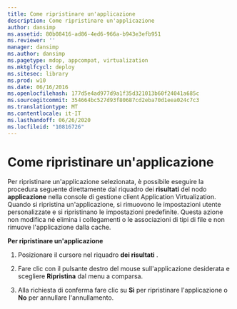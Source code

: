 ```yaml
---
title: Come ripristinare un'applicazione
description: Come ripristinare un'applicazione
author: dansimp
ms.assetid: 80b08416-ad86-4ed6-966a-b943e3efb951
ms.reviewer: ''
manager: dansimp
ms.author: dansimp
ms.pagetype: mdop, appcompat, virtualization
ms.mktglfcycl: deploy
ms.sitesec: library
ms.prod: w10
ms.date: 06/16/2016
ms.openlocfilehash: 177d5e4ad977d9a1f35d321013b60f24041a685c
ms.sourcegitcommit: 354664bc527d93f80687cd2eba70d1eea024c7c3
ms.translationtype: MT
ms.contentlocale: it-IT
ms.lasthandoff: 06/26/2020
ms.locfileid: "10816726"
---
```

# Come ripristinare un'applicazione


Per ripristinare un'applicazione selezionata, è possibile eseguire la procedura seguente direttamente dal riquadro dei **risultati** del nodo **applicazione** nella console di gestione client Application Virtualization. Quando si ripristina un'applicazione, si rimuovono le impostazioni utente personalizzate e si ripristinano le impostazioni predefinite. Questa azione non modifica né elimina i collegamenti o le associazioni di tipi di file e non rimuove l'applicazione dalla cache.

**Per ripristinare un'applicazione**

1.  Posizionare il cursore nel riquadro **dei risultati** .

2.  Fare clic con il pulsante destro del mouse sull'applicazione desiderata e scegliere **Ripristina** dal menu a comparsa.

3.  Alla richiesta di conferma fare clic su **Sì** per ripristinare l'applicazione o **No** per annullare l'annullamento.

 

 





